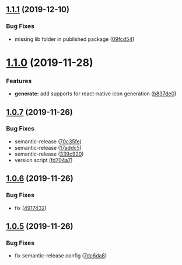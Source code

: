 ## [1.1.1](https://github.com/dvhb/icons/compare/v1.1.0...v1.1.1) (2019-12-10)


### Bug Fixes

* missing lib folder in published package ([09fcd54](https://github.com/dvhb/icons/commit/09fcd540bc01336cfafcf969e2f0a23544a7738b))

# [1.1.0](https://github.com/dvhb/icons/compare/v1.0.7...v1.1.0) (2019-11-28)


### Features

* **generate:** add supports for react-native icon generation ([b837de0](https://github.com/dvhb/icons/commit/b837de0e91beedd45df7bed33ea94fc6d01e5112))

## [1.0.7](https://github.com/dvhb/icons/compare/v1.0.6...v1.0.7) (2019-11-26)


### Bug Fixes

* semantic-release ([70c35fe](https://github.com/dvhb/icons/commit/70c35fea7ebab025d6278be49c20e4d8fc6a88e7))
* semantic-release ([17addc5](https://github.com/dvhb/icons/commit/17addc5d5be802817d926fc50cf2cf64f4925522))
* semantic-release ([339c920](https://github.com/dvhb/icons/commit/339c920555b0ae08029937790fcba5de3a18c62d))
* version script ([fd704a7](https://github.com/dvhb/icons/commit/fd704a75ddafc402e000be88fec299135d019cea))

## [1.0.6](https://github.com/dvhb/icons/compare/v1.0.5...v1.0.6) (2019-11-26)


### Bug Fixes

* fix ([4917432](https://github.com/dvhb/icons/commit/49174328c948f836fe80ba6e0ec102169a90c042))

## [1.0.5](https://github.com/dvhb/icons/compare/v1.0.4...v1.0.5) (2019-11-26)


### Bug Fixes

* fix semantic-release config ([7dc6da8](https://github.com/dvhb/icons/commit/7dc6da81565de70045c3acd3367603cc4a59ac08))
